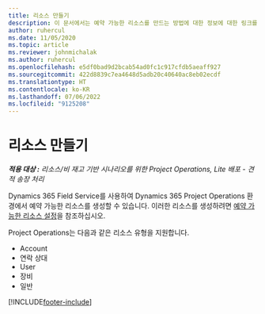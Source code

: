 ```yaml
---
title: 리소스 만들기
description: 이 문서에서는 예약 가능한 리소스를 만드는 방법에 대한 정보에 대한 링크를 제공합니다.
author: ruhercul
ms.date: 11/05/2020
ms.topic: article
ms.reviewer: johnmichalak
ms.author: ruhercul
ms.openlocfilehash: e5df0bad9d2bcab54ad0fc1c917cfdb5aeaff927
ms.sourcegitcommit: 422d8839c7ea4648d5adb20c40640ac8eb02ecdf
ms.translationtype: HT
ms.contentlocale: ko-KR
ms.lasthandoff: 07/06/2022
ms.locfileid: "9125208"
---
```

# <a name="create-resources"></a>리소스 만들기

_**적용 대상 :** 리소스/비 재고 기반 시나리오를 위한 Project Operations, Lite 배포 - 견적 송장 처리_

Dynamics 365 Field Service를 사용하여 Dynamics 365 Project Operations 환경에서 예약 가능한 리소스를 생성할 수 있습니다. 이러한 리소스를 생성하려면 [예약 가능한 리소스 설정](/dynamics365/field-service/set-up-bookable-resources)을 참조하십시오.

Project Operations는 다음과 같은 리소스 유형을 지원합니다.
- Account
- 연락 상대
- User
- 장비
- 일반


[!INCLUDE[footer-include](../includes/footer-banner.md)]
